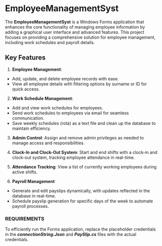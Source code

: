 # EmployeeManagementSyst 
The **EmployeeManagementSyst** is a Windows Forms application that enhances the core functionality of managing employee information by adding a graphical user interface and advanced features. This project focuses on providing a comprehensive solution for employee management, including work schedules and payroll details.

## Key Features

1) **Employee Management**:
- Add, update, and delete employee records with ease.
- View all employee details with filtering options by surname or ID for quick access.

2) **Work Schedule Management**:
- Add and view work schedules for employees.
- Send work schedules to employees via email for seamless communication.
- Save weekly schedules (rota) as a text file and clean up the database to maintain efficiency.

3) **Admin Control**:
Assign and remove admin privileges as needed to manage access and responsibilities.

4) **Clock-In and Clock-Out System**:
Start and end shifts with a clock-in and clock-out system, tracking employee attendance in real-time.

5) **Attendance Tracking**:
View a list of currently working employees during active shifts.

6) **Payroll Management**
- Generate and edit payslips dynamically, with updates reflected in the database in real-time.
- Schedule payslip generation for specific days of the week to automate payroll processes.

### REQUIREMENTS
To efficiently run the Forms application, replace the placeholder credentials in the ***connectionString.Json*** and ***PaySlip.cs*** files with the actual credentials.

